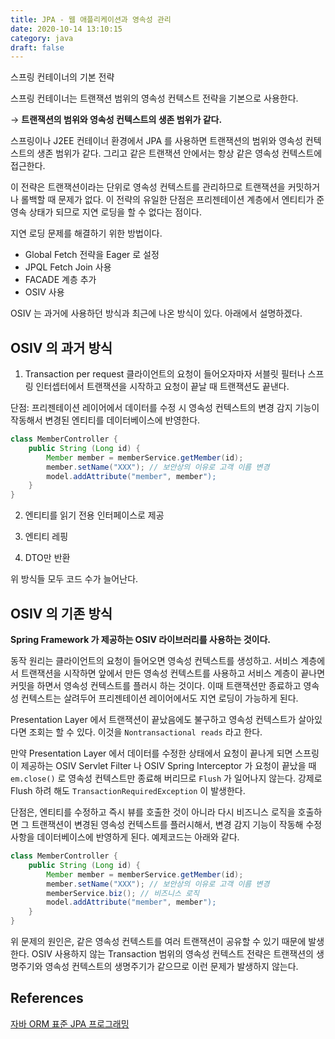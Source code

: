 ```yaml
---
title: JPA - 웹 애플리케이션과 영속성 관리
date: 2020-10-14 13:10:15
category: java
draft: false
---
```


스프링 컨테이너의 기본 전략

스프링 컨테이너는 트랜잭션 범위의 영속성 컨텍스트 전략을 기본으로 사용한다.

→ **트랜잭션의 범위와 영속성 컨텍스트의 생존 범위가 같다.**

스프링이나 J2EE 컨테이너 환경에서 JPA 를 사용하면 트랜잭션의 범위와 영속성 컨텍스트의 생존 범위가 같다. 그리고 같은 트랜잭션 안에서는 항상 같은 영속성 컨텍스트에 접근한다.

이 전략은 트랜잭션이라는 단위로 영속성 컨텍스트를 관리하므로 트랜잭션을 커밋하거나 롤백할 때 문제가 없다. 이 전략의 유일한 단점은 프리젠테이션 계층에서 엔티티가 준영속 상태가 되므로 지연 로딩을 할 수 없다는 점이다.

지연 로딩 문제를 해결하기 위한 방법이다.

- Global Fetch 전략을 Eager 로 설정
- JPQL Fetch Join 사용
- FACADE 계층 추가
- OSIV 사용

OSIV 는 과거에 사용하던 방식과 최근에 나온 방식이 있다. 아래에서 설명하겠다.

## OSIV 의 과거 방식

1. Transaction per request
   클라이언트의 요청이 들어오자마자 서블릿 필터나 스프링 인터셉터에서 트랜잭션을 시작하고 요청이 끝날 때 트랜잭션도 끝낸다.

단점: 프리젠테이션 레이어에서 데이터를 수정 시 영속성 컨텍스트의 변경 감지 기능이 작동해서 변경된 엔티티를 데이터베이스에 반영한다.

```java
class MemberController {
	public String (Long id) {
		Member member = memberService.getMember(id);
		member.setName("XXX"); // 보안상의 이유로 고객 이름 변경
		model.addAttribute("member", member");
	}
}
```

2. 엔티티를 읽기 전용 인터페이스로 제공

3. 엔티티 레핑

4. DTO만 반환

위 방식들 모두 코드 수가 늘어난다.

## OSIV 의 기존 방식

**Spring Framework 가 제공하는 OSIV 라이브러리를 사용하는 것이다.**

동작 원리는 클라이언트의 요청이 들어오면 영속성 컨텍스트를 생성하고. 서비스 계층에서 트랜잭션을 시작하면 앞에서 만든 영속성 컨텍스트를 사용하고 서비스 계층이 끝나면 커밋을 하면서 영속성 컨텍스트를 플러시 하는 것이다. 이때 트랜잭션만 종료하고 영속성 컨텍스트는 살려두어 프리젠테이션 레이어에서도 지연 로딩이 가능하게 된다.

Presentation Layer 에서 트랜잭션이 끝났음에도 불구하고 영속성 컨텍스트가 살아있다면 조회는 할 수 있다. 이것을 `Nontransactional reads` 라고 한다.

만약 Presentation Layer 에서 데이터를 수정한 상태에서 요청이 끝나게 되면 스프링이 제공하는 OSIV Servlet Filter 나 OSIV Spring Interceptor 가 요청이 끝났을 때 `em.close()` 로 영속성 컨텍스트만 종료해 버리므로 `Flush` 가 일어나지 않는다. 강제로 Flush 하려 해도 `TransactionRequiredException` 이 발생한다.

단점은, 엔티티를 수정하고 즉시 뷰를 호출한 것이 아니라 다시 비즈니스 로직을 호출하면 그 트랜잭션이 변경된 영속성 컨텍스트를 플러시해서, 변경 감지 기능이 작동해 수정사항을 데이터베이스에 반영하게 된다. 예제코드는 아래와 같다.

```java
class MemberController {
	public String (Long id) {
		Member member = memberService.getMember(id);
		member.setName("XXX"); // 보안상의 이유로 고객 이름 변경
		memberService.biz(); // 비즈니스 로직
		model.addAttribute("member", member");
	}
}
```

위 문제의 원인은, 같은 영속성 컨텍스트를 여러 트랜잭션이 공유할 수 있기 때문에 발생한다. OSIV 사용하지 않는 Transaction 범위의 영속성 컨텍스트 전략은 트랜잭션의 생명주기와 영속성 컨텍스트의 생명주기가 같으므로 이런 문제가 발생하지 않는다.

## References

[자바 ORM 표준 JPA 프로그래밍](https://www.aladin.co.kr/shop/wproduct.aspx?itemid=62681446)
